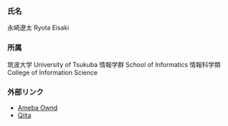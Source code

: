 ### 氏名
永崎遼太
Ryota Eisaki

### 所属
筑波大学
University of Tsukuba
情報学群
School of Informatics
情報科学類
College of Information Science

### 外部リンク
+ [Ameba Ownd](https://ryotaeisaki.amebaownd.com/)
+ [Qiita](https://qiita.com/eisakiryota)
